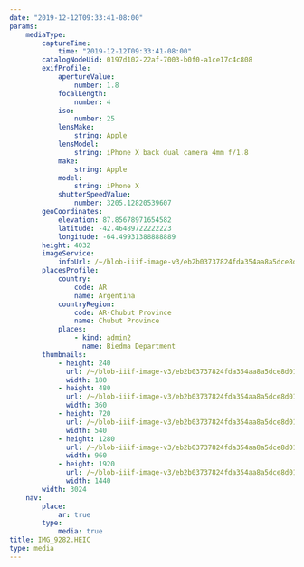 ```yaml
---
date: "2019-12-12T09:33:41-08:00"
params:
    mediaType:
        captureTime:
            time: "2019-12-12T09:33:41-08:00"
        catalogNodeUid: 0197d102-22af-7003-b0f0-a1ce17c4c808
        exifProfile:
            apertureValue:
                number: 1.8
            focalLength:
                number: 4
            iso:
                number: 25
            lensMake:
                string: Apple
            lensModel:
                string: iPhone X back dual camera 4mm f/1.8
            make:
                string: Apple
            model:
                string: iPhone X
            shutterSpeedValue:
                number: 3205.12820539607
        geoCoordinates:
            elevation: 87.85678971654582
            latitude: -42.46489722222223
            longitude: -64.49931388888889
        height: 4032
        imageService:
            infoUrl: /~/blob-iiif-image-v3/eb2b03737824fda354aa8a5dce8d0153c35399dd10a215c7ce382235308d2b7e/info.json
        placesProfile:
            country:
                code: AR
                name: Argentina
            countryRegion:
                code: AR-Chubut Province
                name: Chubut Province
            places:
                - kind: admin2
                  name: Biedma Department
        thumbnails:
            - height: 240
              url: /~/blob-iiif-image-v3/eb2b03737824fda354aa8a5dce8d0153c35399dd10a215c7ce382235308d2b7e/full/180%2C240/0/default.jpg
              width: 180
            - height: 480
              url: /~/blob-iiif-image-v3/eb2b03737824fda354aa8a5dce8d0153c35399dd10a215c7ce382235308d2b7e/full/360%2C480/0/default.jpg
              width: 360
            - height: 720
              url: /~/blob-iiif-image-v3/eb2b03737824fda354aa8a5dce8d0153c35399dd10a215c7ce382235308d2b7e/full/540%2C720/0/default.jpg
              width: 540
            - height: 1280
              url: /~/blob-iiif-image-v3/eb2b03737824fda354aa8a5dce8d0153c35399dd10a215c7ce382235308d2b7e/full/960%2C1280/0/default.jpg
              width: 960
            - height: 1920
              url: /~/blob-iiif-image-v3/eb2b03737824fda354aa8a5dce8d0153c35399dd10a215c7ce382235308d2b7e/full/1440%2C1920/0/default.jpg
              width: 1440
        width: 3024
    nav:
        place:
            ar: true
        type:
            media: true
title: IMG_9282.HEIC
type: media
---
```

